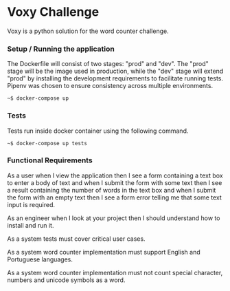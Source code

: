 # Voxy Challenge

Voxy is a python solution for the word counter challenge.


### Setup / Running the application

The Dockerfile will consist of two stages: "prod" and "dev". The "prod" stage will be the image used in production, while the "dev" stage will extend "prod" by installing the development requirements to facilitate running tests.
Pipenv was chosen to ensure consistency across multiple environments.

```console
~$ docker-compose up
```

### Tests

Tests run inside docker container using the following command.

```console
~$ docker-compose up tests
```

### Functional Requirements

As a user when I view the application then I see a form containing a text box to enter a body of text and when I submit the form with some text then I see a result containing the number of words in the text box
and when I submit the form with an empty text then I see a form error telling me that some text input is required.

As an engineer when I look at your project then I should understand how to install and run it.

As a system tests must cover critical user cases.

As a system word counter implementation must support English and Portuguese languages.

As a system word counter implementation must not count special character, numbers and unicode symbols as a word.
